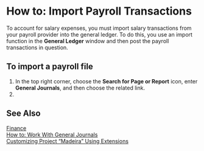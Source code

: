 <properties
	pageTitle="How to: Import Payroll Transactions| Project “Madeira”" 
    description="Describes how to import salary information from you payroll provider into the general ledger." 
    services="project-madeira" 
    documentationCenter=""
    authors="SorenGP"/>
<tags
    ms.service="project-madeira"
    ms.topic="article"
    ms.devlang="na"
    ms.tgt_pltfrm="na"
    ms.workload="na"
    ms.date="09/11/2016"
    ms.author="SorenGP" />
    
# How to: Import Payroll Transactions 
To account for salary expenses, you must import salary transactions from your payroll provider into the general ledger. To do this, you use an import function in the **General Ledger** window and then post the payroll transactions in question.

## To import a payroll file
1. In the top right corner, choose the **Search for Page or Report** icon, enter **General Journals**, and then choose the related link.
2. 
   
## See Also
[Finance](finance.md)  
[How to: Work With General Journals](ui-work-general-journals.md)  
[Customizing Project “Madeira” Using Extensions](ui-extensions.md)  
